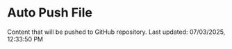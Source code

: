# Auto Push File

Content that will be pushed to GitHub repository.
Last updated: 07/03/2025, 12:33:50 PM